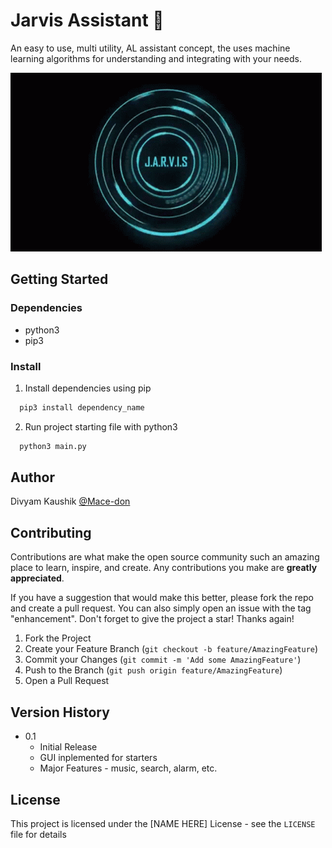 # Jarvis Assistant 🎀

An easy to use, multi utility, AL assistant concept, the uses machine learning algorithms for understanding and integrating with your needs.

![JARVIS](./jarvis.gif)

## Getting Started

### Dependencies

- python3
- pip3

### Install

1. Install dependencies using pip
```bash
  pip3 install dependency_name
```

2. Run project starting file with python3
```bash
  python3 main.py
```

## Author

Divyam Kaushik 
[@Mace-don](https://github.com/Mace-don)

## Contributing

Contributions are what make the open source community such an amazing place to learn, inspire, and create. Any contributions you make are **greatly appreciated**.

If you have a suggestion that would make this better, please fork the repo and create a pull request. You can also simply open an issue with the tag "enhancement".
Don't forget to give the project a star! Thanks again!

1. Fork the Project
2. Create your Feature Branch (`git checkout -b feature/AmazingFeature`)
3. Commit your Changes (`git commit -m 'Add some AmazingFeature'`)
4. Push to the Branch (`git push origin feature/AmazingFeature`)
5. Open a Pull Request

## Version History

* 0.1
    * Initial Release
    * GUI inplemented for starters
    * Major Features - music, search, alarm, etc.

## License

This project is licensed under the [NAME HERE] License - see the `LICENSE` file for details
